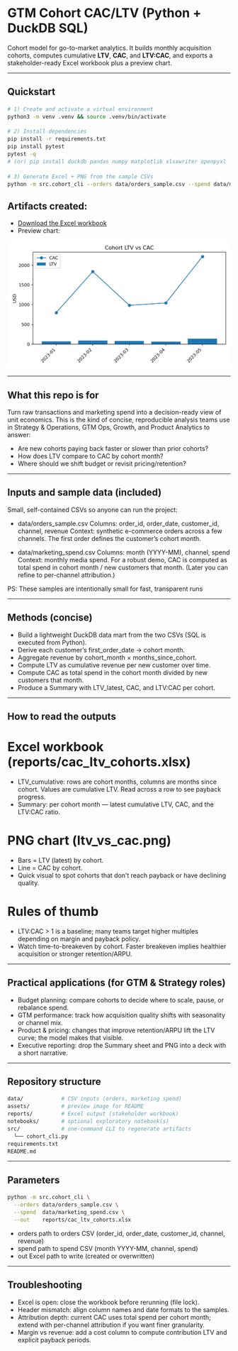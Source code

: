 # GTM Cohort CAC/LTV (Python + DuckDB SQL)

Cohort model for go-to-market analytics. It builds monthly acquisition cohorts, computes cumulative **LTV**, **CAC**, and **LTV:CAC**, and exports a stakeholder-ready Excel workbook plus a preview chart.

---

## Quickstart

```bash
# 1) Create and activate a virtual environment
python3 -m venv .venv && source .venv/bin/activate

# 2) Install dependencies
pip install -r requirements.txt
pip install pytest
pytest -q
# (or) pip install duckdb pandas numpy matplotlib xlsxwriter openpyxl

# 3) Generate Excel + PNG from the sample CSVs
python -m src.cohort_cli --orders data/orders_sample.csv --spend data/marketing_spend.csv --out reports/cac_ltv_cohorts.xlsx

```

## Artifacts created:

- [Download the Excel workbook](reports/cac_ltv_cohorts.xlsx)
- Preview chart:

![LTV vs CAC](assets/ltv_vs_cac.png)

---

## What this repo is for

Turn raw transactions and marketing spend into a decision-ready view of unit economics. This is the kind of concise, reproducible analysis teams use in Strategy & Operations, GTM Ops, Growth, and Product Analytics to answer:

- Are new cohorts paying back faster or slower than prior cohorts?
- How does LTV compare to CAC by cohort month?
- Where should we shift budget or revisit pricing/retention?

---

## Inputs and sample data (included)

Small, self-contained CSVs so anyone can run the project:

- data/orders_sample.csv
Columns: order_id, order_date, customer_id, channel, revenue
Context: synthetic e-commerce orders across a few channels. The first order defines the customer’s cohort month.

- data/marketing_spend.csv
Columns: month (YYYY-MM), channel, spend
Context: monthly media spend. For a robust demo, CAC is computed as total spend in cohort month / new customers that month.
(Later you can refine to per-channel attribution.)

PS: These samples are intentionally small for fast, transparent runs

--- 

## Methods (concise)

- Build a lightweight DuckDB data mart from the two CSVs (SQL is executed from Python).
- Derive each customer’s first_order_date → cohort month.
- Aggregate revenue by cohort_month × months_since_cohort.
- Compute LTV as cumulative revenue per new customer over time.
- Compute CAC as total spend in the cohort month divided by new customers that month.
- Produce a Summary with LTV_latest, CAC, and LTV:CAC per cohort.

---

## How to read the outputs

# Excel workbook (reports/cac_ltv_cohorts.xlsx)
- LTV_cumulative: rows are cohort months, columns are months since cohort. Values are cumulative LTV. Read across a row to see payback progress.
- Summary: per cohort month — latest cumulative LTV, CAC, and the LTV:CAC ratio.

# PNG chart (ltv_vs_cac.png)

- Bars = LTV (latest) by cohort.
- Line = CAC by cohort.
- Quick visual to spot cohorts that don’t reach payback or have declining quality.

# Rules of thumb

- LTV:CAC > 1 is a baseline; many teams target higher multiples depending on margin and payback policy.
- Watch time-to-breakeven by cohort. Faster breakeven implies healthier acquisition or stronger retention/ARPU.

---

## Practical applications (for GTM & Strategy roles)

- Budget planning: compare cohorts to decide where to scale, pause, or rebalance spend.
- GTM performance: track how acquisition quality shifts with seasonality or channel mix.
- Product & pricing: changes that improve retention/ARPU lift the LTV curve; the model makes that visible.
- Executive reporting: drop the Summary sheet and PNG into a deck with a short narrative.

---

## Repository structure

```bash
data/            # CSV inputs (orders, marketing spend)
assets/          # preview image for README
reports/         # Excel output (stakeholder workbook)
notebooks/       # optional exploratory notebook(s)
src/             # one-command CLI to regenerate artifacts
  └── cohort_cli.py
requirements.txt
README.md

```

---

## Parameters

```bash
python -m src.cohort_cli \
  --orders data/orders_sample.csv \
  --spend  data/marketing_spend.csv \
  --out    reports/cac_ltv_cohorts.xlsx
```

- orders path to orders CSV (order_id, order_date, customer_id, channel, revenue)
- spend path to spend CSV (month YYYY-MM, channel, spend)
- out Excel path to write (created or overwritten)

---

## Troubleshooting

- Excel is open: close the workbook before rerunning (file lock).
- Header mismatch: align column names and date formats to the samples.
- Attribution depth: current CAC uses total spend per cohort month; extend with per-channel attribution if you want finer granularity.
- Margin vs revenue: add a cost column to compute contribution LTV and explicit payback periods.


